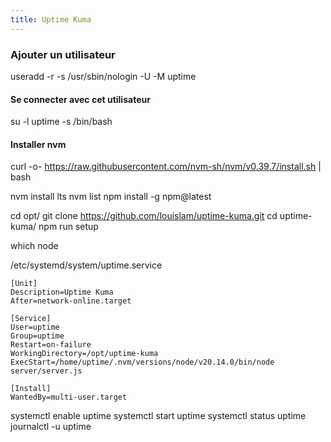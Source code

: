 ```yaml
---
title: Uptime Kuma
---
```


### Ajouter un utilisateur

useradd -r -s /usr/sbin/nologin -U -M uptime

#### Se connecter avec cet utilisateur

su -l uptime -s /bin/bash

#### Installer nvm

curl -o- https://raw.githubusercontent.com/nvm-sh/nvm/v0.39.7/install.sh | bash

nvm install lts
nvm list
npm install -g npm@latest

cd opt/
git clone https://github.com/louislam/uptime-kuma.git
cd uptime-kuma/
npm run setup

which node

/etc/systemd/system/uptime.service

```
[Unit]
Description=Uptime Kuma
After=network-online.target

[Service]
User=uptime
Group=uptime
Restart=on-failure
WorkingDirectory=/opt/uptime-kuma
ExecStart=/home/uptime/.nvm/versions/node/v20.14.0/bin/node server/server.js

[Install]
WantedBy=multi-user.target
```

systemctl enable uptime
systemctl start uptime
systemctl status uptime
journalctl -u uptime

